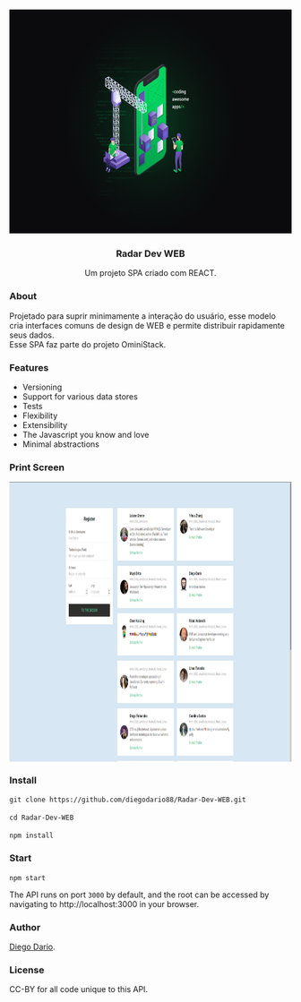 <!-- PROJECT LOGO -->
<br />
<p align="center">
  <a href="https://google.com/">
    <img src="./logo.png" alt="Logo" width="600" height="400">
  </a>

  <h3 align="center">Radar Dev  WEB</h3>

  <p align="center">
    Um projeto SPA criado com REACT.
    <br />
    
  </p>
</p>

### About
Projetado para suprir minimamente a interação do usuário, esse modelo cria interfaces comuns de design de WEB e permite distribuir rapidamente seus dados.  
Esse SPA faz parte do projeto OminiStack. 

### Features
+ Versioning
+ Support for various data stores
+ Tests
+ Flexibility
+ Extensibility
+ The Javascript you know and love
+ Minimal abstractions


### Print Screen
<img align="center" src="./print.png" alt="Logo" width="900" height="500">


### Install
````
git clone https://github.com/diegodario88/Radar-Dev-WEB.git

cd Radar-Dev-WEB

npm install

````

### Start
````
npm start
````

The API runs on port ````3000```` by default, and the root can be accessed by navigating to http://localhost:3000 in your browser.

### Author
[Diego Dario](https://github.com/diegodario88).

### License
CC-BY for all code unique to this API.

